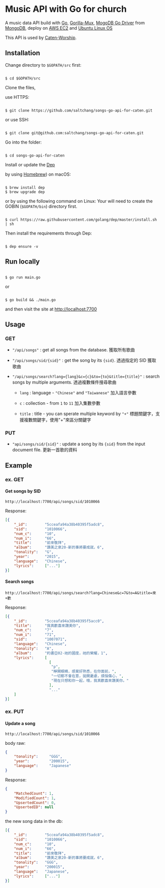 # Music API with Go for church

A music data API build with [Go](https://golang.org/), [Gorilla-Mux](https://github.com/gorilla/mux), [MogoDB Go Driver](https://github.com/mongodb/mongo-go-driver) from [MongoDB](https://www.mongodb.com), deploy on [AWS EC2](https://aws.amazon.com/tw/ec2) and [Ubuntu Linux OS](https://www.ubuntu.com)

This API is used by [Caten-Worship](https://caten-worship.herokuapp.com).

## Installation

Change directory to `$GOPATH/src` first:

```shell

$ cd $GOPATH/src

```

Clone the files,

use HTTPS:

```shell

$ git clone https://github.com/saltchang/songs-go-api-for-caten.git

```

or use SSH:

```shell

$ git clone git@github.com:saltchang/songs-go-api-for-caten.git

```

Go into the folder:

```shell

$ cd songs-go-api-for-caten

```

Install or update the [Dep](https://github.com/golang/dep)

by using [Homebrew](https://brew.sh/)) on macOS:

```shell

$ brew install dep
$ brew upgrade dep

```

or by using the following command on Linux:
Your will need to create the GOBIN (`$GOPATH/bin`) directory first.

```shell

$ curl https://raw.githubusercontent.com/golang/dep/master/install.sh | sh

```

Then install the requirements through Dep:

```shell

$ dep ensure -v

```

## Run locally

```shell

$ go run main.go

```

or

```shell

$ go build && ./main.go

```

and then visit the site at [http://localhost:7700](http://localhost:7700)

## Usage

### GET

- `"/api/songs"` : get all songs from the database.
  獲取所有歌曲

- `"/api/songs/sid/{sid}"` : get the song by its `{sid}`.
  透過指定的 SID 獲取歌曲

- `"/api/songs/search?lang={lang}&c={c}&to={to}&title={title}"` : search songs by multiple arguments.
  透過複數條件搜尋歌曲

  - `lang` : language - `"Chinese"` and `"Taiwanese"`
    加入語言參數

  - `c` : collection - from `1` to `11`
    加入集數參數

  - `title` : title - you can sperate multiple keyword by `"+"`
    標題關鍵字，支援複數關鍵字，使用"+"來區分關鍵字

### PUT

- `"api/songs/sid/{sid}"` : update a song by its `{sid}` from the input document file.
  更新一首歌的資料

## Example

### ex. GET

#### Get songs by SID

```http
http://localhost:7700/api/songs/sid/1010066
```

Response:

```json
[{
    "_id":        "5cceafa94a38b40395f5adc8",
    "sid":        "1010066",
    "num_c":      "10",
    "num_i":      "66",
    "title":      "前來敬拜",
    "album":      "讚美之泉20-新的事將要成就，6",
    "tonality":   "G",
    "year":       "2015",
    "language":   "Chinese",
    "lyrics":     ["..."]
}]

```

#### Search songs

```http
http://localhost:7700/api/songs/search?lang=Chinese&c=7&to=A&title=來+歡
```

Response:

```json
[{
    "_id":        "5cceafa94a38b40395f5acc0",
    "title":      "我真歡喜來讚美你",
    "num_c":      "7",
    "num_i":      "71",
    "sid":        "1007071",
    "language":   "Chinese",
    "tonality":   "A",
    "album":      "約書亞02-祂的國度，祂的榮耀，1",
    "lyrics":     [
                    [
                     "p",
                     "睜開眼睛，感覺好熟悉，在你面前，",
                     "一切都不會在意，拋開憂慮，煩惱傷心，",
                     "現在只想和你一起，哦，我真歡喜來讚美你。"
                    ],
                    "..."
    ]
}]

```

### ex. PUT

#### Update a song

```http
http://localhost:7700/api/songs/sid/1010066
```

body raw:

```json
{
    "tonality":     "GGG",
    "year":         "200015",
    "language":     "Japanese"
}
```

Response:

```json
{
    "MatchedCount": 1,
    "ModifiedCount": 1,
    "UpsertedCount": 0,
    "UpsertedID": null
}

```

the new song data in the db:

```json
[{
    "_id":        "5cceafa94a38b40395f5adc8",
    "sid":        "1010066",
    "num_c":      "10",
    "num_i":      "66",
    "title":      "前來敬拜",
    "album":      "讚美之泉20-新的事將要成就，6",
    "tonality":   "GGG",
    "year":       "200015",
    "language":   "Japanese",
    "lyrics":     ["..."]
}]

```
